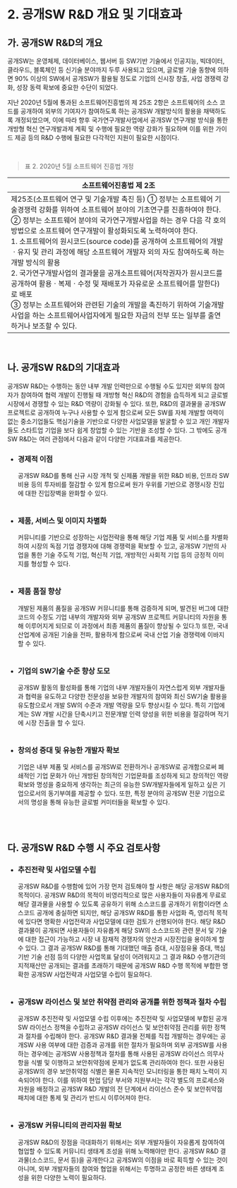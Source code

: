
# 2. 공개SW R&D 개요 및 기대효과

## 가. 공개SW R&D의 개요
공개SW는 운영체제, 데이터베이스, 웹서버 등 SW기반 기술에서 인공지능, 빅데이터, 클라우드, 블록체인 등 신기술 분야까지 두루 사용되고 있으며, 글로벌 기술 동향에 의하면 90% 이상의 SW에서 공개SW가 활용될 정도로 기업의 신시장 창출, 사업 경쟁력 강화, 성장 동력 확보에 중요한 수단이 되었다.

지난 2020년 5월에 통과된 소프트웨어진흥법의 제 25조 2항은 소프트웨어의 소스 코드를 공개하여 외부의 기여자가 참여하도록 하는 공개SW 개발방식의 활용을 채택하도록 개정되었으며, 이에 따라 향후 국가연구개발사업에서 공개SW 연구개발 방식을 통한 개방형 혁신 연구개발과제 계획 및 수행에 필요한 역량 강화가 필요하며 이를 위한 가이드 제공 등의 R&D 수행에 필요한 다각적인 지원이 필요한 시점이다.

<br>

> 표 2. 2020년 5월 소프트웨어 진흥법 개정

| <div style="width:100%"><div style="width:100%; text-align:center">소프트웨어진흥법 제 2조</div></div> |
| ----------------- |
| 제25조(소프트웨어 연구 및 기술개발 촉진 등) ① 정부는 소프트웨어 기술경쟁력 강화를 위하여 소프트웨어 분야의 기초연구를 진흥하여야 한다. <br> ② 정부는 소프트웨어 분야의 국가연구개발사업을 하는 경우 다음 각 호의 방법으로 소프트웨어 연구개발이 활성화되도록 노력하여야 한다.<br>1. 소프트웨어의 원시코드(source code)를 공개하여 소프트웨어의 개발ㆍ유지 및 관리 과정에 해당 소프트웨어 개발자 외의 자도 참여하도록 하는 개발 방식의 활용 <br> 2. 국가연구개발사업의 결과물을 공개소프트웨어(저작권자가 원시코드를 공개하여 활용ㆍ복제ㆍ수정 및 재배포가 자유로운 소프트웨어를 말한다)로 배포<br> ③ 정부는 소프트웨어와 관련된 기술의 개발을 촉진하기 위하여 기술개발사업을 하는 소프트웨어사업자에게 필요한 자금의 전부 또는 일부를 출연하거나 보조할 수 있다. |

<br>

## 나. 공개SW R&D의 기대효과
공개SW R&D는 수행하는 동안 내부 개발 인력만으로 수행될 수도 있지만 외부의 참여자가 참여하여 협력 개발이 진행될 때 개방형 혁신 R&D의 경험을 습득하게 되고 글로벌 시장에서 경쟁할 수 있는 R&D 역량이 강화될 수 있다. 또한, R&D의 결과물을 공개SW 프로젝트로 공개하여 누구나 사용할 수 있게 함으로써 모든 SW를 자체 개발할 여력이 없는 중소기업들도 핵심기술을 기반으로 다양한 사업모델을 발굴할 수 있고 개인 개발자들도 스타트업 기업을 보다 쉽게 창업할 수 있는 기반을 조성할 수 있다. 그 밖에도 공개SW R&D는 여러 관점에서 다음과 같이 다양한 기대효과를 제공한다.

  
- ### 경제적 이점
	공개SW R&D를 통해 신규 시장 개척 및 신제품 개발을 위한 R&D 비용, 인프라 SW 비용 등의 투자비를 절감할 수 있게 함으로써 원가 우위를 기반으로 경쟁시장 진입에 대한 진입장벽을 완화할 수 있다. 
    <br><br>
- ### 제품, 서비스 및 이미지 차별화
	커뮤니티를 기반으로 성장하는 사업전략을 통해 해당 기업 제품 및 서비스를 차별화하여 시장의 독점 기업 경쟁자에 대해 경쟁력을 확보할 수 있고, 공개SW 기반의 사업을 통한 기술 주도적 기업, 혁신적 기업, 개방적인 사회적 기업 등의 긍정적 이미지를 형성할 수 있다.
    <br><br>
- ### 제품 품질 향상
	개발된 제품의 품질을 공개SW 커뮤니티를 통해 검증하게 되며, 발견된 버그에 대한 코드의 수정도 기업 내부의 개발자와 외부 공개SW 프로젝트 커뮤니티의 자원을 통해 이루어지게 되므로 이 과정에서 최종 제품의 품질이 향상될 수 있다.1) 또한, 국내 산업계에 공개된 기술을 전파, 활용하게 함으로써 국내 산업 기술 경쟁력에 이바지할 수 있다. 
    <br><br>
- ### 기업의 SW기술 수준 향상 도모
	공개SW 활동의 활성화를 통해 기업의 내부 개발자들이 자연스럽게 외부 개발자들과 협력을 유도하고 다양한 전문성을 보유한 개발자의 참여와 최신 SW기술 활용을 유도함으로서 개발 SW의 수준과 개발 역량을 모두 향상시킬 수 있다. 특히 기업에게는 SW 개발 시간을 단축시키고 전문개발 인력 양성을 위한 비용을 절감하며 적기에 시장 진출을 할 수 있다.
    <br><br>
-  ### 창의성 증대 및 유능한 개발자 확보
    기업은 내부 제품 및 서비스를 공개SW로 전환하거나 공개SW로 공개함으로써 폐쇄적인 기업 문화가 아닌 개방된 창의적인 기업문화를 조성하게 되고 창의적인 역량 확보와 명성을 중요하게 생각하는 최근의 유능한 SW개발자들에게 일하고 싶은 기업으로서의 동기부여를 제공할 수 있다. 또한, 특정 분야의 공개SW 전문 기업으로서의 명성을 통해 유능한 글로벌 커미터들을 확보할 수 있다.
<br>
<br>

## 다. 공개SW R&D 수행 시 주요 검토사항 
- ### 추진전략 및 사업모델 수립
	공개SW R&D를 수행함에 있어 가장 먼저 검토해야 할 사항은 해당 공개SW R&D의 목적이다. 공개SW R&D의 목적이 비영리적으로 많은 사용자들이 자유롭게 무료로 해당 결과물을 사용할 수 있도록 공유하기 위해 소스코드를 공개하기 위함이라면 소스코드 공개에 충실하면 되지만, 해당 공개SW R&D를 통한 사업화 즉, 영리적 목적에 있다면 명확한 사업전략과 사업모델에 대한 검토가 선행되어야 한다. 해당 R&D 결과물이 공개되면 사용자들이 자유롭게 해당 SW의 소스코드와 관련 문서 및 기술에 대한 접근이 가능하고 시장 내 잠재적 경쟁자의 양산과 시장진입을 용이하게 할 수 있다. 그 결과 공개SW R&D를 통해 기대했던 매출 증대, 시장점유율 증대, 핵심 기반 기술 선점 등의 다양한 사업목표 달성이 어려워지고 그 결과 R&D 수행기관의 지적재산만 공개되는 결과를 초래하기 때문에 공개SW R&D 수행 목적에 부합한 명확한 공개SW 사업전략과 사업모델 수립이 필요하다. 
    <br><br>
- ### 공개SW 라이선스 및 보안 취약점 관리와 공개를 위한 정책과 절차 수립
	공개SW 추진전략 및 사업모델 수립 이후에는 추진전략 및 사업모델에 부합된 공개SW 라이선스 정책을 수립하고 공개SW 라이선스 및 보안취약점 관리를 위한 정책과 절차를 수립해야 한다. 공개SW R&D 결과물 전체를 직접 개발하는 경우에는 공개SW 사용 여부에 대한 검증과 공개를 위한 절차가 필요하며 외부 공개SW를 사용하는 경우에는 공개SW 사용정책과 절차를 통해 사용된 공개SW 라이선스 의무사항을 식별 및 이행하고 보안취약점에 문제가 없도록 관리하여야 한다. 또한 사용된 공개SW의 경우 보안취약점 식별은 물론 지속적인 모니터링을 통한 패치 노력이 지속되어야 한다. 이를 위하여 현업 담당 부서와 지원부서는 각각 별도의 프로세스와 자원을 배정하고 공개SW R&D 개발의 전 단계에서 라이선스 준수 및 보안취약점 패치에 대한 통제 및 관리가 반드시 이루어져야 한다.
	<br><br>
- ### 공개SW 커뮤니티의 관리자원 확보
	공개SW R&D의 장점을 극대화하기 위해서는 외부 개발자들이 자유롭게 참여하여 협업할 수 있도록 커뮤니티 생태계 조성을 위해 노력해야만 한다. 공개SW R&D 결과물(소스코드, 문서 등)을 공개한다고 공개SW의 이점을 바로 획득할 수 있는 것이 아니며, 외부 개발자들의 참여와 협업을 위해서는 투명하고 공정한 바른 생태계 조성을 위한 다양한 노력이 필요하다.
  